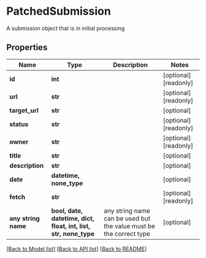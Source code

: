 # PatchedSubmission

A submission object that is in initial processing

## Properties
Name | Type | Description | Notes
------------ | ------------- | ------------- | -------------
**id** | **int** |  | [optional] [readonly] 
**url** | **str** |  | [optional] [readonly] 
**target_url** | **str** |  | [optional] 
**status** | **str** |  | [optional] [readonly] 
**owner** | **str** |  | [optional] [readonly] 
**title** | **str** |  | [optional] 
**description** | **str** |  | [optional] 
**date** | **datetime, none_type** |  | [optional] 
**fetch** | **str** |  | [optional] [readonly] 
**any string name** | **bool, date, datetime, dict, float, int, list, str, none_type** | any string name can be used but the value must be the correct type | [optional]

[[Back to Model list]](../README.md#documentation-for-models) [[Back to API list]](../README.md#documentation-for-api-endpoints) [[Back to README]](../README.md)


